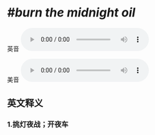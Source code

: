 # ***\#burn the midnight oil*** 
英音
<audio src="./media/burn the midnight oil1_AAC.aac" controls="controls"></audio>

美音
<audio src="./media/burn the midnight oil2_AAC.aac" controls="controls"></audio>



  

英文释义
---
### 1.**挑灯夜战；开夜车**  


